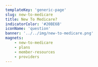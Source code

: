 ```yaml
---
templateKey: 'generic-page'
slug: new-to-medicare
title: New To Medicare?
indicatorColor: '#20BE6B'
iconName: 'question'
banner: '../../img/new-to-medicare.png'
magnets:
    - new-to-medicare
    - plans
    - member-resources
    - providers
---
```

